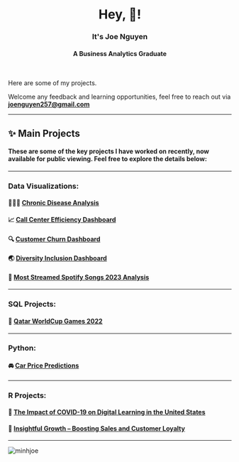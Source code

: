 <h1 align="center">Hey, 🙋! </h1> 
<h3 align="center">It's Joe Nguyen </h3> </p> <h4 align="center"> A Business Analytics Graduate </h4>


<br />

Here are some of my projects. </p>
Welcome any feedback and learning opportunities, feel free to reach out via **joenguyen257@gmail.com**

---
## ✨ Main Projects

#### These are some of the key projects I have worked on recently, now available for public viewing. Feel free to explore the details below:
---
### Data Visualizations:
#### 🧑‍🤝‍🧑 [Chronic Disease Analysis](https://public.tableau.com/views/ChronicDiseaseDashboard_17550898420640/Overview?:language=en-US&:sid=&:redirect=auth&:display_count=n&:origin=viz_share_link)
#### 📈 [Call Center Efficiency Dashboard](https://app.powerbi.com/view?r=eyJrIjoiOTc0NGM1ZmEtYTQ1Ni00Nzk1LTg5Y2UtYTA3NWU1MTc5ODI3IiwidCI6IjgyYzUxNGMxLWE3MTctNDA4Ny1iZTA2LWQ0MGQyMDcwYWQ1MiJ9)
#### 🔍 [Customer Churn Dashboard](https://github.com/minhjoe/PowerBI-Dashboard-Portfolio/blob/main/customer-churn.pdf)
#### 🌏 [Diversity Inclusion Dashboard](https://github.com/minhjoe/PowerBI-Dashboard-Portfolio/blob/main/diversity-inclusion.pdf)
#### 🏡 [Most Streamed Spotify Songs 2023 Analysis](https://github.com/minhjoe/Predictive-Analytics-for-Sony-Music-Visualizing-Song-Success-in-2023/tree/main)
---
### SQL Projects:
#### 🏅 [Qatar WorldCup Games 2022](https://github.com/minhjoe/SQL-Database-Design-for-Qatar-2022-World-Cup)
---
### Python:
#### 🚘 [Car Price Predictions](https://github.com/minhjoe/Car-Price-Prediction)
---
### R Projects:

#### 🔢 [The Impact of COVID-19 on Digital Learning in the United States](https://github.com/minhjoe/COVID19-Education-Impact)

#### 🛒 [Insightful Growth – Boosting Sales and Customer Loyalty ](https://github.com/minhjoe/Dibs-Sales-Marketing-Optimization) 

---

<p align="left"> <img src="https://komarev.com/ghpvc/?username=minhjoe&label=Profile%20views&color=0e75b6&style=flat" alt="minhjoe" /> </p>
